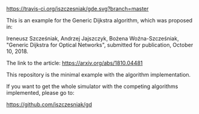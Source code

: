 https://travis-ci.org/iszczesniak/gde.svg?branch=master

This is an example for the Generic Dijkstra algorithm, which was
proposed in:

Ireneusz Szcześniak, Andrzej Jajszczyk, Bożena Woźna-Szcześniak,
"Generic Dijkstra for Optical Networks", submitted for publication,
October 10, 2018.

The link to the article: https://arxiv.org/abs/1810.04481

This repository is the minimal example with the algorithm
implementation.

If you want to get the whole simulator with the competing algorithms
implemented, please go to:

https://github.com/iszczesniak/gd
